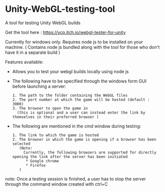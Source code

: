 # Unity-WebGL-testing-tool
A tool for testing Unity WebGL builds 

Get the tool here : https://vcp.itch.io/webgl-tester-for-unity

Currently for windows only. Requires node js to be installed on your machine. ( Contains node js bundled along with the tool for those who don't have it in a separate build )

Features available:
   - Allows you to test your webgl builds locally using node js
   - The following have to be specified through the windows form GUI before launching a server:
   
         1. The path to the folder containing the WebGL files
         2. The port number at which the game will be hosted (default : 3000)
         3. The browser to open the game in 
           (this is optional and a user can instead enter the link by themselves in their preferred browser )
   - The following are mentioned in the cmd window during testing:
   
         1. The link to which the game is hosted
         2. The browser in which the game is opening if a browser has been selected
            (Note:
              Currently, the following browsers are supported for directly opening the link after the server has been initiated
               * Google chrome
               * Firefox
            )
note:
   Once a testing session is finished, a user has to stop the server through the command window created with ctrl+C
